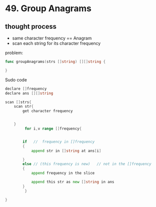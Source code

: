 # 49. Group Anagrams

## thought process

- same character frequency == Anagram
- scan each string for its character frequency

problem:

```go
func groupAnagrams(strs []string) [][]string {

}
```

Sudo code

```go
declare []frequency
declare ans [][]string

scan []strs{
    scan str{
        get character frequency


    }
         for i,v range []frequency{


        if   //  frequency in []frequency
        {
            append str in []string at ans[i]

        }
        else // (this frequency is new)   // not in the []frequency
        {
            append frequency in the slice

            append this str as new []string in ans
        }
         }

}

```
